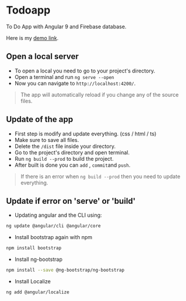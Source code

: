 # Todoapp

To Do App with Angular 9 and Firebase database.

Here is my [demo link](https://angular-firebase-todoapp.netlify.com/).

## Open a local server

- To open a local you need to go to your project's directory.
- Open a terminal and run `ng serve --open`
- Now you can navigate to `http://localhost:4200/`.

> The app will automatically reload if you change any of the source files.

## Update of the app

- First step is modify and update everything. (css / html / ts)
- Make sure to save all files.
- Delete the `/dist` file inside your directory.
- Go to the project's directory and open terminal.
- Run `ng build --prod` to build the project.
- After built is done you can `add` , `commit`and `push`.

> If there is an error when `ng build --prod` then you need to update everything.

## Update if error on 'serve' or 'build'

- Updating angular and the CLI using:

```sh
ng update @angular/cli @angular/core
```

- Install bootstrap again with npm

```sh
npm install bootstrap
```

- Install ng-bootstrap

```sh
npm install --save @ng-bootstrap/ng-bootstrap
```

- Install Localize

```sh
ng add @angular/localize
```
